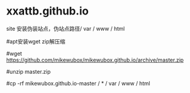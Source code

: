 # xxattb.github.io
site
安装伪装站点，伪站点路径/ var / www / html

#apt安装wget zip解压缩

#wget https://github.com/mikewubox/mikewubox.github.io/archive/master.zip

#unzip master.zip

#cp -rf mikewubox.github.io-master / * / var / www / html
